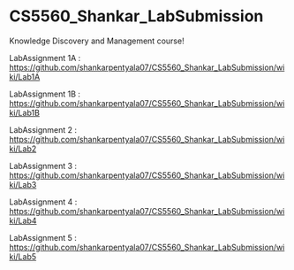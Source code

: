 # CS5560_Shankar_LabSubmission
Knowledge Discovery and Management course!

 LabAssignment 1A : https://github.com/shankarpentyala07/CS5560_Shankar_LabSubmission/wiki/Lab1A

LabAssignment 1B : https://github.com/shankarpentyala07/CS5560_Shankar_LabSubmission/wiki/Lab1B

LabAssignment 2 : https://github.com/shankarpentyala07/CS5560_Shankar_LabSubmission/wiki/Lab2

LabAssignment 3 : https://github.com/shankarpentyala07/CS5560_Shankar_LabSubmission/wiki/Lab3

LabAssignment 4 : https://github.com/shankarpentyala07/CS5560_Shankar_LabSubmission/wiki/Lab4

LabAssignment 5 : https://github.com/shankarpentyala07/CS5560_Shankar_LabSubmission/wiki/Lab5
